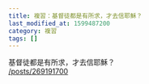 ```yaml
---
title: 複習：基督徒都是有所求，才去信耶穌？
last_modified_at: 1599487200
category: 複習
tags: []
---
```


<p>基督徒都是有所求，才去信耶穌？<br>
<a href="/posts/269191700" target="_blank">/posts/269191700</a></p>

<p>&nbsp;</p>

